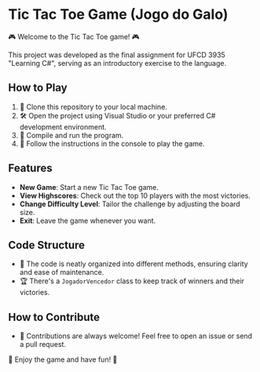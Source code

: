 # Tic Tac Toe Game (Jogo do Galo)

🎮 Welcome to the Tic Tac Toe game! 🎮

This project was developed as the final assignment for UFCD 3935 "Learning C#", serving as an introductory exercise to the language.

## How to Play

1. 🚀 Clone this repository to your local machine.
2. 🛠️ Open the project using Visual Studio or your preferred C# development environment.
3. 🎲 Compile and run the program.
4. 📜 Follow the instructions in the console to play the game.

## Features

- **New Game**: Start a new Tic Tac Toe game.
- **View Highscores**: Check out the top 10 players with the most victories.
- **Change Difficulty Level**: Tailor the challenge by adjusting the board size.
- **Exit**: Leave the game whenever you want.

## Code Structure

- 📁 The code is neatly organized into different methods, ensuring clarity and ease of maintenance.
- 🏆 There's a `JogadorVencedor` class to keep track of winners and their victories.

## How to Contribute

- 🤝 Contributions are always welcome! Feel free to open an issue or send a pull request.

🎉 Enjoy the game and have fun! 🎉
